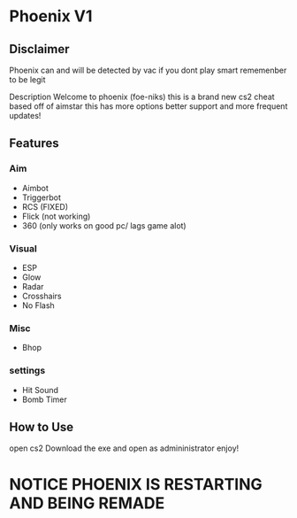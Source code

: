 
# Phoenix V1
## Disclaimer
Phoenix can and will be detected by vac if you dont play smart rememenber to be legit

Description
Welcome to phoenix (foe-niks) this is a brand new cs2 cheat based off of aimstar this has more options better support and more frequent updates!

## Features
### Aim
  * Aimbot
  * Triggerbot
  * RCS (FIXED)
  * Flick (not working)
  * 360 (only works on good pc/ lags game alot)
### Visual
  * ESP
  * Glow
  * Radar
  * Crosshairs
  * No Flash
### Misc
  * Bhop
### settings
* Hit Sound
* Bomb Timer
## How to Use
open cs2 
Download the exe and open as admininistrator 
enjoy!

# NOTICE PHOENIX IS RESTARTING AND BEING REMADE
